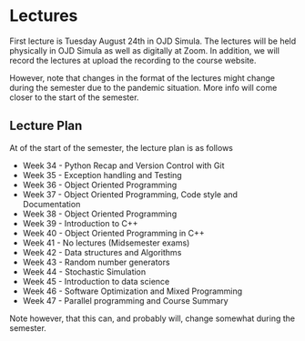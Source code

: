 # Lectures
First lecture is Tuesday August 24th in OJD Simula. 
The lectures will be held physically in OJD Simula as well as digitally at Zoom. 
In addition, we will record the lectures at upload the recording to the course website.

However, note that changes in the format of the lectures might change during the semester due to the pandemic situation.
More info will come closer to the start of the semester.


## Lecture Plan

At of the start of the semester, the lecture plan is as follows

- Week 34 - Python Recap and Version Control with Git
- Week 35 - Exception handling and Testing
- Week 36 - Object Oriented Programming
- Week 37 - Object Oriented Programming, Code style and Documentation
- Week 38 - Object Oriented Programming
- Week 39 - Introduction to C++
- Week 40 - Object Oriented Programming in C++
- Week 41 - No lectures (Midsemester exams)
- Week 42 - Data structures and Algorithms
- Week 43 - Random number generators
- Week 44 - Stochastic Simulation
- Week 45 - Introduction to data science
- Week 46 - Software Optimization and Mixed Programming
- Week 47 - Parallel programming and Course Summary

Note however, that this can, and probably will, change somewhat during the semester.
